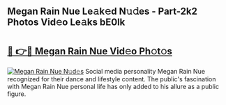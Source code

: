 ## Megan Rain Nue Le𝚊k𝚎d N𝚞𝚍es - Part-2k2 Photos Vid𝚎o Le𝚊ks bE0lk

# <h2><a href="http://fb1c4k.evod.top/?m=Megan+Rain+Nue">🔗 👉🔴 Megan Rain Nue Vid𝚎o Ph𝚘t𝚘s</a></h2>

[![Megan Rain Nue N𝚞d𝚎s](https://i.imgur.com/8V9OHl7.gif)](http://fb1c4k.evod.top/?m=Megan+Rain+Nue)
Social media personality Megan Rain Nue recognized for their dance and lifestyle content. The public's fascination with Megan Rain Nue personal life has only added to his allure as a public figure. 
